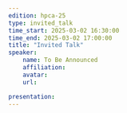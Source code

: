 ```yaml
---
edition: hpca-25
type: invited_talk
time_start: 2025-03-02 16:30:00
time_end: 2025-03-02 17:00:00
title: "Invited Talk"
speaker:
    name: To Be Announced 
    affiliation: 
    avatar:   
    url: 

presentation: 
---
```

